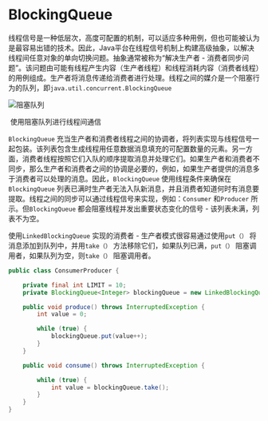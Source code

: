# BlockingQueue

线程信号是一种低层次，高度可配置的机制，可以适应多种用例，但也可能被认为是最容易出错的技术。因此，Java平台在线程信号机制上构建高级抽象，以解决线程间任意对象的单向切换问题。抽象通常被称为“解决生产者 - 消费者同步问题”。该问题由可能有线程产生内容（生产者线程）和线程消耗内容（消费者线程）的用例组成。生产者将消息传递给消费者进行处理。线程之间的媒介是一个阻塞行为的队列，即``java.util.concurrent.BlockingQueue`` 

![阻塞队列](https://www.safaribooksonline.com/library/view/efficient-android-threading/9781449364120/images/chapter04/blocking_queue.png.jpg)

​                                                          使用阻塞队列进行线程间通信

``BlockingQueue`` 充当生产者和消费者线程之间的协调者，将列表实现与线程信号一起包装。该列表包含生成线程用任意数据消息填充的可配置数量的元素。另一方面，消费者线程按照它们入队的顺序提取消息并处理它们。如果生产者和消费者不同步，那么生产者和消费者之间的协调是必要的，例如，如果生产者提供的消息多于消费者可以处理的消息。因此，``BlockingQueue`` 使用线程条件来确保在``BlockingQueue`` 列表已满时生产者无法入队新消息，并且消费者知道何时有消息要提取。线程之间的同步可以通过线程信号来实现，例如：``Consumer`` 和``Producer`` 所示。但``BlockingQueue`` 都会阻塞线程并发出重要状态变化的信号 - 该列表未满，列表不为空。

使用``LinkedBlockingQueue`` 实现的消费者 - 生产者模式很容易通过使用``put（）`` 将消息添加到队列中，并用``take（）`` 方法移除它们，如果队列已满，``put（）`` 阻塞调用者，如果队列为空，则``take（）`` 阻塞调用者。

```java
public class ConsumerProducer {

    private final int LIMIT = 10;
    private BlockingQueue<Integer> blockingQueue = new LinkedBlockingQueue<Integer>(LIMIT);

    public void produce() throws InterruptedException {
        int value = 0;

        while (true) {
            blockingQueue.put(value++);
        }
    }

    public void consume() throws InterruptedException {

        while (true) {
            int value = blockingQueue.take();
        }
    }
}
```